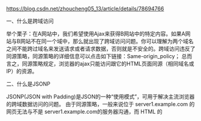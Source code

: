 https://blog.csdn.net/zhoucheng05_13/article/details/78694766

一、什么是跨域访问

举个栗子：在A网站中，我们希望使用Ajax来获得B网站中的特定内容。如果A网站与B网站不在同一个域中，那么就出现了跨域访问问题。你可以理解为两个域名之间不能跨过域名来发送请求或者请求数据，否则就是不安全的。跨域访问违反了同源策略，同源策略的详细信息可以点击如下链接：Same-origin_policy； 
总而言之，同源策略规定，浏览器的ajax只能访问跟它的HTML页面同源（相同域名或IP）的资源。

二、什么是JSONP

JSONP(JSON with Padding)是JSON的一种“使用模式”，可用于解决主流浏览器的跨域数据访问的问题。
由于同源策略，一般来说位于 server1.example.com 的网页无法与不是 server1.example.com的服务器沟通，而 HTML 的<script> 元素是一个例外。利用<script>元素的这个开放策略，网页可以得到从其他来源动态产生的 JSON 资料，而这种使用模式就是所谓的 JSONP。用 JSONP 抓到的资料并不是 JSON，而是任意的JavaScript，用 JavaScript 直译器执行而不是用 JSON 解析器解析。更具体的原理需要更多篇幅的讲解，小伙伴可以自行去百度。

三、JSONP的使用

前端的使用示例

JQuery Ajax对JSONP进行了很好的封装，我们使用起来很方便。前端示例：

    $.ajax({
            type:"GET",
            url:"http://www.deardull.com:9090/getMySeat", //访问的链接
            dataType:"jsonp",  //数据格式设置为jsonp
            jsonp:"callback",  //Jquery生成验证参数的名称
            success:function(data){  //成功的回调函数
                alert(data);
            },
            error: function (e) {
                alert("error");
            }
        });
1
2
3
4
5
6
7
8
9
10
11
12
13
需要注意的地方是：

dataType，该参数必须要设置成jsonp
jsonp，该参数的值需要与服务器端约定，详细情况下面介绍。（约定俗成的默认值为callback）
后端的配合示例

JQuery Ajax Jsonp原理

后端要配合使用jsonp，那么首先得了解Jquery Ajax jsonp的一个特点： 
Jquery在发送一个Ajax jsonp请求时，会在访问链接的后面自动加上一个验证参数，这个参数是Jquery随机生成的，例如链接 
http://www.deardull.com:9090/getMySeat?callback=jQuery31106628680598769732_1512186387045&_=1512186387046 
中，参数callback=jQuery31106628680598769732_1512186387045&_=1512186387046就是jquery自动添加的。 
添加这个参数的目的是唯一标识这次请求。当服务器端接收到该请求时，需要将该参数的值与实际要返回的json值进行构造（如何构造下面讲解），并且返回，而前端会验证这个参数，如果是它之前发出的参数，那么就会接收并解析数据，如果不是这个参数，那么就拒绝接受。 
需要特别注意的是这个验证参数的名字（我在这个坑上浪费了2小时），这个名字来源于前端的jsonp参数的值。如果把前端jsonp参数的值改为“aaa”，那么相应的参数就应该是 
aaa=jQuery31106628680598769732_1512186387045&_=1512186387046

后端接收与处理

知道了Jquery Ajax Jsonp的原理，也知道了需要接受的参数，我们就可以来编写服务器端程序了。 
为了配合json，服务器端需要做的事情可以概括为两步：

第一步、接收验证参数

根据与前端Ajax约定的jsonp参数名来接收验证参数，示例如下（使用SpringMVC，其他语言及框架原理类似）

    @ResponseBody
    @RequestMapping("/getJsonp")
    public String getMySeatSuccess(@RequestParam("callback") String callback){
1
2
3
第二步、构造参数并返回

将接收的的验证参数callback与实际要返回的json数据按“callback(json)”的方式构造：

     @ResponseBody
    @RequestMapping("/getMySeat")
    public String getMySeatSuccess(@RequestParam("callback") String callback){
        Gson gson=new Gson();   //google的一个json工具库
        Map<String,String> map=new HashMap<>();
        map.put("seat","1_2_06_12");
        return callback+"("+gson.toJson(map)+")";   //构造返回值
    }
1
2
3
4
5
6
7
8
四、总结

最终，前后端的相应代码应该是这样的： 
前端

    $.ajax({
            type:"GET",
            url:"http://www.deardull.com:9090/getMySeat", //访问的链接
            dataType:"jsonp",  //数据格式设置为jsonp
            jsonp:"callback",  //Jquery生成验证参数的名称
            success:function(data){  //成功的回调函数
                alert(data);
            },
            error: function (e) {
                alert("error");
            }
        });
1
2
3
4
5
6
7
8
9
10
11
12
后端

    @ResponseBody
    @RequestMapping("/getMySeat")
    public String getMySeatSuccess(@RequestParam("callback") String callback){
        Gson gson=new Gson();
        Map<String,String> map=new HashMap<>();
        map.put("seat","1_2_06_12");
        logger.info(callback);
        return callback+"("+gson.toJson(map)+")";
    }

需要注意的是：

前端注意与后端沟通约定jsonp的值，通常默认都是用callback。
后端根据jsonp参数名获取到参数后要与本来要返回的json数据按“callback(json)”的方式构造。
如果要测试的话记得在跨域环境（两台机器）下进行。
完整的示例就是上面两段代码，这里就不提供Github连接了。上面的示例亲测有效，如果有遇到问题的，欢迎留言提问。